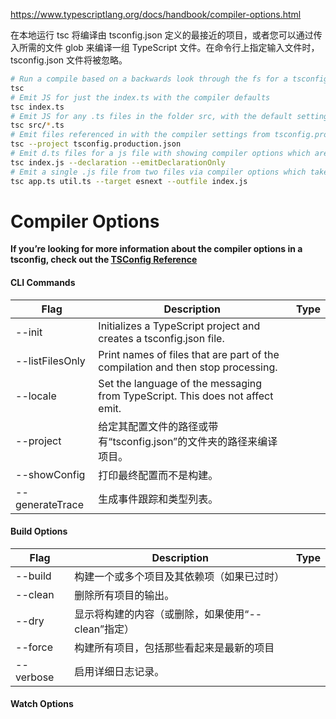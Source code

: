 https://www.typescriptlang.org/docs/handbook/compiler-options.html



在本地运行 tsc 将编译由 tsconfig.json 定义的最接近的项目，或者您可以通过传入所需的文件 glob 来编译一组 TypeScript 文件。在命令行上指定输入文件时，tsconfig.json 文件将被忽略。

```sh
# Run a compile based on a backwards look through the fs for a tsconfig.json
tsc
# Emit JS for just the index.ts with the compiler defaults
tsc index.ts
# Emit JS for any .ts files in the folder src, with the default settings
tsc src/*.ts
# Emit files referenced in with the compiler settings from tsconfig.production.json
tsc --project tsconfig.production.json
# Emit d.ts files for a js file with showing compiler options which are booleans
tsc index.js --declaration --emitDeclarationOnly
# Emit a single .js file from two files via compiler options which take string arguments
tsc app.ts util.ts --target esnext --outfile index.js
```



# Compiler Options

**If you’re looking for more information about the compiler options in a tsconfig, check out the [TSConfig Reference](https://www.typescriptlang.org/tsconfig)**



#### CLI Commands

| Flag            | Description                                                  | Type |
| --------------- | ------------------------------------------------------------ | ---- |
| --init          | Initializes a TypeScript project and creates a tsconfig.json file. |      |
| --listFilesOnly | Print names of files that are part of the compilation and then stop processing. |      |
| --locale        | Set the language of the messaging from TypeScript. This does not affect emit. |      |
| --project       | 给定其配置文件的路径或带有“tsconfig.json”的文件夹的路径来编译项目。 |      |
| --showConfig    | 打印最终配置而不是构建。                                     |      |
| --generateTrace | 生成事件跟踪和类型列表。                                     |      |



#### Build Options

| Flag      | Description                                       | Type |
| --------- | ------------------------------------------------- | ---- |
| --build   | 构建一个或多个项目及其依赖项（如果已过时）        |      |
| --clean   | 删除所有项目的输出。                              |      |
| --dry     | 显示将构建的内容（或删除，如果使用“--clean”指定） |      |
| --force   | 构建所有项目，包括那些看起来是最新的项目          |      |
| --verbose | 启用详细日志记录。                                |      |



#### Watch Options

